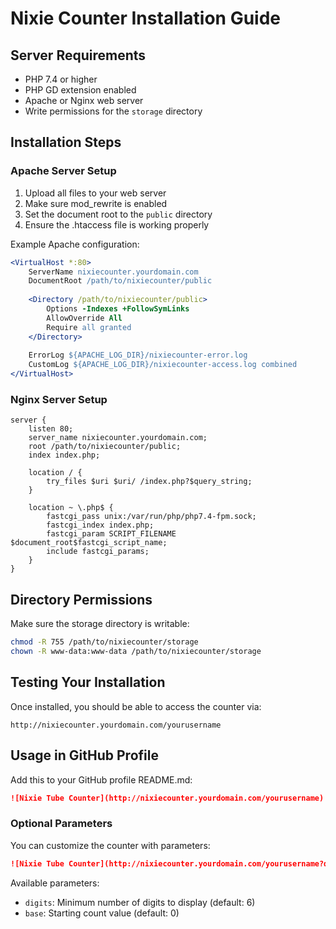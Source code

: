 # Nixie Counter Installation Guide

## Server Requirements

- PHP 7.4 or higher
- PHP GD extension enabled
- Apache or Nginx web server
- Write permissions for the `storage` directory

## Installation Steps

### Apache Server Setup

1. Upload all files to your web server
2. Make sure mod_rewrite is enabled
3. Set the document root to the `public` directory
4. Ensure the .htaccess file is working properly

Example Apache configuration:

```apache
<VirtualHost *:80>
    ServerName nixiecounter.yourdomain.com
    DocumentRoot /path/to/nixiecounter/public
    
    <Directory /path/to/nixiecounter/public>
        Options -Indexes +FollowSymLinks
        AllowOverride All
        Require all granted
    </Directory>
    
    ErrorLog ${APACHE_LOG_DIR}/nixiecounter-error.log
    CustomLog ${APACHE_LOG_DIR}/nixiecounter-access.log combined
</VirtualHost>
```

### Nginx Server Setup

```nginx
server {
    listen 80;
    server_name nixiecounter.yourdomain.com;
    root /path/to/nixiecounter/public;
    index index.php;

    location / {
        try_files $uri $uri/ /index.php?$query_string;
    }

    location ~ \.php$ {
        fastcgi_pass unix:/var/run/php/php7.4-fpm.sock;
        fastcgi_index index.php;
        fastcgi_param SCRIPT_FILENAME $document_root$fastcgi_script_name;
        include fastcgi_params;
    }
}
```

## Directory Permissions

Make sure the storage directory is writable:

```bash
chmod -R 755 /path/to/nixiecounter/storage
chown -R www-data:www-data /path/to/nixiecounter/storage
```

## Testing Your Installation

Once installed, you should be able to access the counter via:

```
http://nixiecounter.yourdomain.com/yourusername
```

## Usage in GitHub Profile

Add this to your GitHub profile README.md:

```markdown
![Nixie Tube Counter](http://nixiecounter.yourdomain.com/yourusername)
```

### Optional Parameters

You can customize the counter with parameters:

```markdown
![Nixie Tube Counter](http://nixiecounter.yourdomain.com/yourusername?digits=8)
```

Available parameters:
- `digits`: Minimum number of digits to display (default: 6)
- `base`: Starting count value (default: 0) 